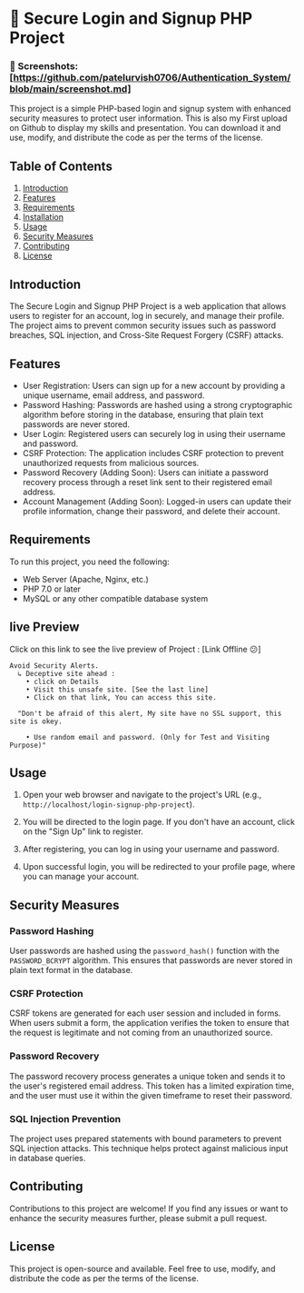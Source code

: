 # 🔐 Secure Login and Signup PHP Project

### 📸 Screenshots: [https://github.com/patelurvish0706/Authentication_System/blob/main/screenshot.md]

This project is a simple PHP-based login and signup system with enhanced security measures to protect user information. This is also my First upload on Github to display my skills and presentation. You can download it and use, modify, and distribute the code as per the terms of the license.

## Table of Contents
1. [Introduction](#introduction)
2. [Features](#features)
3. [Requirements](#requirements)
4. [Installation](#installation)
5. [Usage](#usage)
6. [Security Measures](#security-measures)
7. [Contributing](#contributing)
8. [License](#license)

## Introduction

The Secure Login and Signup PHP Project is a web application that allows users to register for an account, log in securely, and manage their profile. The project aims to prevent common security issues such as password breaches, SQL injection, and Cross-Site Request Forgery (CSRF) attacks.

## Features

- User Registration: Users can sign up for a new account by providing a unique username, email address, and password.
- Password Hashing: Passwords are hashed using a strong cryptographic algorithm before storing in the database, ensuring that plain text passwords are never stored.
- User Login: Registered users can securely log in using their username and password.
- CSRF Protection: The application includes CSRF protection to prevent unauthorized requests from malicious sources.
- Password Recovery (Adding Soon): Users can initiate a password recovery process through a reset link sent to their registered email address.
- Account Management (Adding Soon): Logged-in users can update their profile information, change their password, and delete their account.

## Requirements

To run this project, you need the following:

- Web Server (Apache, Nginx, etc.)
- PHP 7.0 or later
- MySQL or any other compatible database system

## live Preview
Click on this link to see the live preview of Project : [Link Offline 😕]

```
Avoid Security Alerts.
  ↳ Deceptive site ahead :
    • click on Details
    • Visit this unsafe site. [See the last line]
    • Click on that link, You can access this site.

  "Don't be afraid of this alert, My site have no SSL support, this site is okey.

    • Use random email and password. (Only for Test and Visiting Purpose)"

```

## Usage

1. Open your web browser and navigate to the project's URL (e.g., `http://localhost/login-signup-php-project`).

2. You will be directed to the login page. If you don't have an account, click on the "Sign Up" link to register.

3. After registering, you can log in using your username and password.

4. Upon successful login, you will be redirected to your profile page, where you can manage your account.

## Security Measures

### Password Hashing

User passwords are hashed using the `password_hash()` function with the `PASSWORD_BCRYPT` algorithm. This ensures that passwords are never stored in plain text format in the database.

### CSRF Protection

CSRF tokens are generated for each user session and included in forms. When users submit a form, the application verifies the token to ensure that the request is legitimate and not coming from an unauthorized source.

### Password Recovery

The password recovery process generates a unique token and sends it to the user's registered email address. This token has a limited expiration time, and the user must use it within the given timeframe to reset their password.

### SQL Injection Prevention

The project uses prepared statements with bound parameters to prevent SQL injection attacks. This technique helps protect against malicious input in database queries.

## Contributing

Contributions to this project are welcome! If you find any issues or want to enhance the security measures further, please submit a pull request.

## License

This project is open-source and available. Feel free to use, modify, and distribute the code as per the terms of the license.


